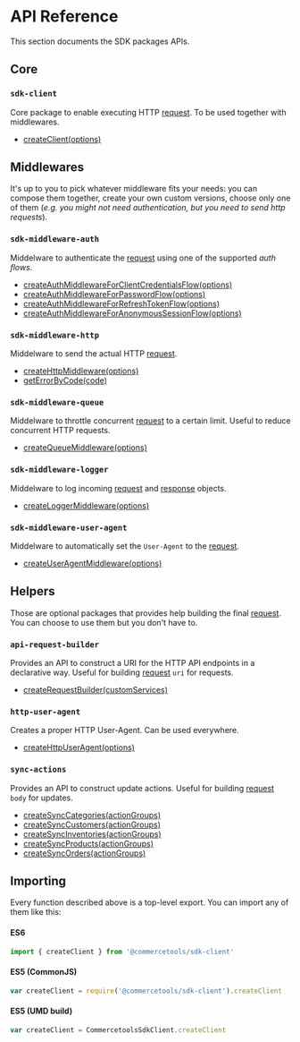 # API Reference

This section documents the SDK packages APIs.

## Core

### `sdk-client`
Core package to enable executing HTTP [request](/docs/sdk/Glossary.md#clientrequest). To be used together with middlewares.

* [createClient(options)](createClient.md)


## Middlewares
It's up to you to pick whatever middleware fits your needs: you can compose them together, create your own custom versions, choose only one of them (_e.g. you might not need authentication, but you need to send http requests_).

### `sdk-middleware-auth`
Middelware to authenticate the [request](/docs/sdk/Glossary.md#clientrequest) using one of the supported _auth flows_.

* [createAuthMiddlewareForClientCredentialsFlow(options)](createAuthMiddlewareForClientCredentialsFlow.md)
* [createAuthMiddlewareForPasswordFlow(options)](createAuthMiddlewareForPasswordFlow.md)
* [createAuthMiddlewareForRefreshTokenFlow(options)](createAuthMiddlewareForRefreshTokenFlow.md)
* [createAuthMiddlewareForAnonymousSessionFlow(options)](createAuthMiddlewareForAnonymousSessionFlow.md)

### `sdk-middleware-http`
Middelware to send the actual HTTP [request](/docs/sdk/Glossary.md#clientrequest).

* [createHttpMiddleware(options)](createHttpMiddleware.md)
* [getErrorByCode(code)](getErrorByCode.md)

### `sdk-middleware-queue`
Middelware to throttle concurrent [request](/docs/sdk/Glossary.md#clientrequest) to a certain limit. Useful to reduce concurrent HTTP requests.

* [createQueueMiddleware(options)](createQueueMiddleware.md)

### `sdk-middleware-logger`
Middelware to log incoming [request](/docs/sdk/Glossary.md#clientrequest) and [response](/docs/sdk/Glossary.md#clientrequest) objects.

* [createLoggerMiddleware(options)](createLoggerMiddleware.md)

### `sdk-middleware-user-agent`
Middelware to automatically set the `User-Agent` to the [request](/docs/sdk/Glossary.md#clientrequest).

* [createUserAgentMiddleware(options)](createUserAgentMiddleware.md)


## Helpers
Those are optional packages that provides help building the final [request](/docs/sdk/Glossary.md#clientrequest). You can choose to use them but you don't have to.

### `api-request-builder`
Provides an API to construct a URI for the HTTP API endpoints in a declarative way. Useful for building [request](/docs/sdk/Glossary.md#clientrequest) `uri` for requests.

* [createRequestBuilder(customServices)](createRequestBuilder.md)

### `http-user-agent`
Creates a proper HTTP User-Agent. Can be used everywhere.

* [createHttpUserAgent(options)](createHttpUserAgent.md)

### `sync-actions`
Provides an API to construct update actions. Useful for building [request](/docs/sdk/Glossary.md#clientrequest) `body` for updates.

* [createSyncCategories(actionGroups)](createSyncCategories.md)
* [createSyncCustomers(actionGroups)](createSyncCustomers.md)
* [createSyncInventories(actionGroups)](createSyncInventories.md)
* [createSyncProducts(actionGroups)](createSyncProducts.md)
* [createSyncOrders(actionGroups)](createSyncOrders.md)


## Importing

Every function described above is a top-level export. You can import any of them like this:

#### ES6

```js
import { createClient } from '@commercetools/sdk-client'
```

#### ES5 (CommonJS)

```js
var createClient = require('@commercetools/sdk-client').createClient
```

#### ES5 (UMD build)

```js
var createClient = CommercetoolsSdkClient.createClient
```
